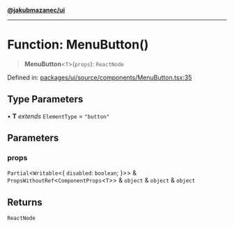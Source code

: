 [**@jakubmazanec/ui**](../README.md)

---

# Function: MenuButton()

> **MenuButton**\<`T`\>(`props`): `ReactNode`

Defined in:
[packages/ui/source/components/MenuButton.tsx:35](https://github.com/jakubmazanec/tools/blob/66e975ab265618dba82f8e4c56654145b7ba4db7/packages/ui/source/components/MenuButton.tsx#L35)

## Type Parameters

• **T** _extends_ `ElementType` = `"button"`

## Parameters

### props

`Partial`\<`Writable`\<\{ `disabled`: `boolean`; \}\>\> &
`PropsWithoutRef`\<`ComponentProps`\<`T`\>\> & `object` & `object` & `object`

## Returns

`ReactNode`

